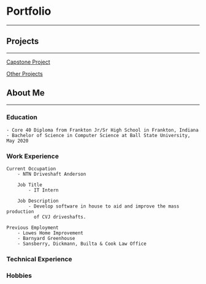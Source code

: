 # Portfolio

---

## Projects

---

[Capstone Project](/capstone_page)

[Other Projects](/other_projects)

## About Me

---

### Education
    - Core 40 Diploma from Frankton Jr/Sr High School in Frankton, Indiana
    - Bachelor of Science in Computer Science at Ball State University, May 2020

### Work Experience
    
    Current Occupation
        - NTN Driveshaft Anderson
        
        Job Title
            - IT Intern
        
        Job Description
            - Develop software in house to aid and improve the mass production 
              of CVJ driveshafts.
              
    Previous Employment
        - Lowes Home Improvement
        - Barnyard Greenhouse
        - Sansberry, Dickmann, Builta & Cook Law Office

### Technical Experience

### Hobbies




<br><br>

